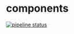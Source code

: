 # components

[![pipeline status](/mcf/components/badges/master/pipeline.svg)](http://localhost:10000/mcf/components/commits/master)

